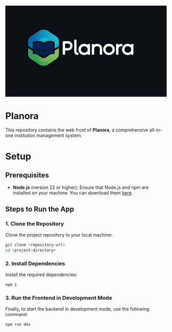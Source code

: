 ![Image](https://github.com/PlanoraTech/other-important-files/blob/9f8744e572874a421c6820d62750ddc49fd4d72a/planora-logo-white-github.png)
# Planora
This repository contains the web front of **Planora**, a comprehensive all-in-one institution management system.

# Setup

## Prerequisites

- **Node.js** (version 22 or higher): Ensure that Node.js and npm are installed on your machine. You can download them [here](https://nodejs.org/).

## Steps to Run the App

### 1. Clone the Repository
Clone the project repository to your local machine:
```bash
git clone <repository-url>
cd <project-directory>
```

### 2. Install Dependencies
Install the required dependencies:
```bash
npm i
```

### 3. Run the Frontend in Development Mode
Finally, to start the backend in development mode, use the following command:
```bash
npm run dev
```

